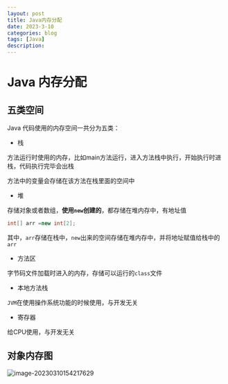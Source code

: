 ```yaml
---
layout: post
title: Java内存分配
date: 2023-3-10
categories: blog
tags: [Java]
description: 
---
```


# Java 内存分配

## 五类空间

Java 代码使用的内存空间一共分为五类：

- 栈

方法运行时使用的内存，比如main方法运行，进入方法栈中执行，开始执行时进栈，代码执行完毕会出栈

方法中的变量会存储在该方法在栈里面的空间中

- 堆

存储对象或者数组，**使用`new`创建的**，都存储在堆内存中，有地址值

```java
int[] arr =new int[2];
```

其中，`arr`存储在栈中，`new`出来的空间存储在堆内存中，并将地址赋值给栈中的`arr`

- 方法区

字节码文件加载时进入的内存，存储可以运行的`class`文件

- 本地方法栈

`JVM`在使用操作系统功能的时候使用，与开发无关

- 寄存器

给CPU使用，与开发无关

## 对象内存图

![image-20230310154217629](https://s2.loli.net/2023/03/10/qrWdufvi5AsSg6a.png)